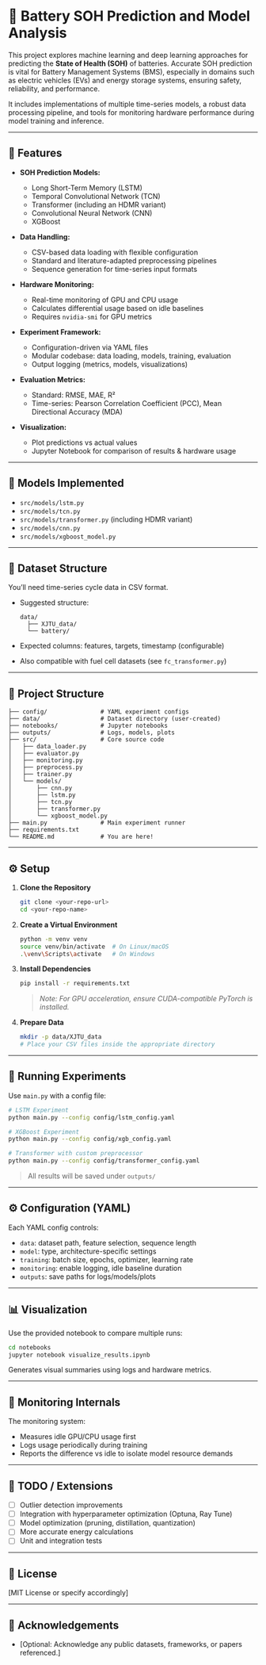 # 🔋 Battery SOH Prediction and Model Analysis

This project explores machine learning and deep learning approaches for predicting the **State of Health (SOH)** of batteries. Accurate SOH prediction is vital for Battery Management Systems (BMS), especially in domains such as electric vehicles (EVs) and energy storage systems, ensuring safety, reliability, and performance.

It includes implementations of multiple time-series models, a robust data processing pipeline, and tools for monitoring hardware performance during model training and inference.

---

## 🚀 Features

- **SOH Prediction Models:**
  - Long Short-Term Memory (LSTM)
  - Temporal Convolutional Network (TCN)
  - Transformer (including an HDMR variant)
  - Convolutional Neural Network (CNN)
  - XGBoost

- **Data Handling:**
  - CSV-based data loading with flexible configuration
  - Standard and literature-adapted preprocessing pipelines
  - Sequence generation for time-series input formats

- **Hardware Monitoring:**
  - Real-time monitoring of GPU and CPU usage
  - Calculates differential usage based on idle baselines
  - Requires `nvidia-smi` for GPU metrics

- **Experiment Framework:**
  - Configuration-driven via YAML files
  - Modular codebase: data loading, models, training, evaluation
  - Output logging (metrics, models, visualizations)

- **Evaluation Metrics:**
  - Standard: RMSE, MAE, R²
  - Time-series: Pearson Correlation Coefficient (PCC), Mean Directional Accuracy (MDA)

- **Visualization:**
  - Plot predictions vs actual values
  - Jupyter Notebook for comparison of results & hardware usage

---

## 🧠 Models Implemented

- `src/models/lstm.py`
- `src/models/tcn.py`
- `src/models/transformer.py` (including HDMR variant)
- `src/models/cnn.py`
- `src/models/xgboost_model.py`

---

## 📁 Dataset Structure

You’ll need time-series cycle data in CSV format.

- Suggested structure:
  ```
  data/
    ├── XJTU_data/
    └── battery/
  ```

- Expected columns: features, targets, timestamp (configurable)
- Also compatible with fuel cell datasets (see `fc_transformer.py`)

---

## 🧱 Project Structure

```
├── config/               # YAML experiment configs
├── data/                 # Dataset directory (user-created)
├── notebooks/            # Jupyter notebooks
├── outputs/              # Logs, models, plots
├── src/                  # Core source code
│   ├── data_loader.py
│   ├── evaluator.py
│   ├── monitoring.py
│   ├── preprocess.py
│   ├── trainer.py
│   └── models/
│       ├── cnn.py
│       ├── lstm.py
│       ├── tcn.py
│       ├── transformer.py
│       └── xgboost_model.py
├── main.py               # Main experiment runner
├── requirements.txt
└── README.md             # You are here!
```

---

## ⚙️ Setup

1. **Clone the Repository**
   ```bash
   git clone <your-repo-url>
   cd <your-repo-name>
   ```

2. **Create a Virtual Environment**
   ```bash
   python -m venv venv
   source venv/bin/activate  # On Linux/macOS
   .\venv\Scripts\activate   # On Windows
   ```

3. **Install Dependencies**
   ```bash
   pip install -r requirements.txt
   ```
   > *Note: For GPU acceleration, ensure CUDA-compatible PyTorch is installed.*

4. **Prepare Data**
   ```bash
   mkdir -p data/XJTU_data
   # Place your CSV files inside the appropriate directory
   ```

---

## 🧪 Running Experiments

Use `main.py` with a config file:

```bash
# LSTM Experiment
python main.py --config config/lstm_config.yaml

# XGBoost Experiment
python main.py --config config/xgb_config.yaml

# Transformer with custom preprocessor
python main.py --config config/transformer_config.yaml
```

> All results will be saved under `outputs/`

---

## ⚙️ Configuration (YAML)

Each YAML config controls:
- `data`: dataset path, feature selection, sequence length
- `model`: type, architecture-specific settings
- `training`: batch size, epochs, optimizer, learning rate
- `monitoring`: enable logging, idle baseline duration
- `outputs`: save paths for logs/models/plots

---

## 📊 Visualization

Use the provided notebook to compare multiple runs:

```bash
cd notebooks
jupyter notebook visualize_results.ipynb
```

Generates visual summaries using logs and hardware metrics.

---

## 🧭 Monitoring Internals

The monitoring system:
- Measures idle GPU/CPU usage first
- Logs usage periodically during training
- Reports the difference vs idle to isolate model resource demands

---

## 🔧 TODO / Extensions

- [ ] Outlier detection improvements
- [ ] Integration with hyperparameter optimization (Optuna, Ray Tune)
- [ ] Model optimization (pruning, distillation, quantization)
- [ ] More accurate energy calculations
- [ ] Unit and integration tests

---

## 📄 License

[MIT License or specify accordingly]

---

## 🙌 Acknowledgements

- [Optional: Acknowledge any public datasets, frameworks, or papers referenced.]
